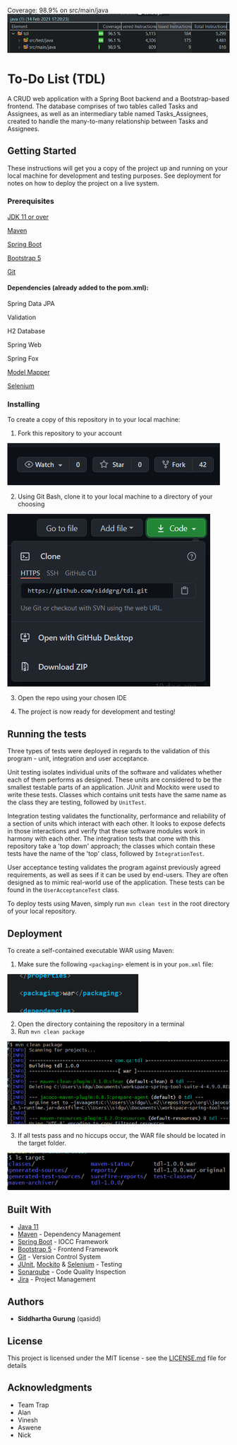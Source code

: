Coverage: 98.9% on src/main/java
![Alt](readme-img/1.png)

# To-Do List (TDL)

A CRUD web application with a Spring Boot backend and a Bootstrap-based frontend. The database comprises of two tables called Tasks and Assignees, as well as an intermediary table named Tasks_Assignees, created to handle the many-to-many relationship between Tasks and Assignees.

## Getting Started

These instructions will get you a copy of the project up and running on your local machine for development and testing purposes. See deployment for notes on how to deploy the project on a live system.

### Prerequisites

[JDK 11 or over](https://www.oracle.com/java/technologies/javase-jre8-downloads.html)

[Maven](http://maven.apache.org/download.cgi)

[Spring Boot](https://spring.io/quickstart)

[Bootstrap 5](https://getbootstrap.com/)

[Git](https://git-scm.com/downloads)

#### Dependencies (already added to the pom.xml):

Spring Data JPA

Validation

H2 Database

Spring Web

Spring Fox

[Model Mapper](http://modelmapper.org/getting-started/)

[Selenium](https://robotframework.org/SeleniumLibrary/)

### Installing

To create a copy of this repository in to your local machine:

1. Fork this repository to your account

![](readme-img/2.png)

2. Using Git Bash, clone it to your local machine to a directory of your choosing

![](readme-img/3.png)

3. Open the repo using your chosen IDE

5. The project is now ready for development and testing!

## Running the tests

Three types of tests were deployed in regards to the validation of this program - unit, integration and user acceptance. 

Unit testing isolates individual units of the software and validates whether each of them performs as designed. These units are considered to be the smallest testable parts of an application. JUnit and Mockito were used to write these tests. Classes which contains unit tests have the same name as the class they are testing, followed by `UnitTest`.

Integration testing validates the functionality, performance and reliability of a section of units which interact with each other. It looks to expose defects in those interactions and verify that these software modules work in harmony with each other. The integration tests that come with this repository take a 'top down' approach; the classes which contain these tests have the name of the 'top' class, followed by `IntegrationTest`.

User acceptance testing validates the program against previously agreed requirements, as well as sees if it can be used by end-users. They are often designed as to mimic real-world use of the application. These tests can be found in the `UserAcceptanceTest` class.

To deploy tests using Maven, simply run `mvn clean test` in the root directory of your local repository.

## Deployment

To create a self-contained executable WAR using Maven:

1. Make sure the following `<packaging>` element is in your `pom.xml` file:

![](readme-img/6.png)

2. Open the directory containing the repository in a terminal
3. Run `mvn clean package`

![](readme-img/4.png)

3. If all tests pass and no hiccups occur, the WAR file should be located in the target folder.

![](readme-img/5.png)

## Built With

* [Java 11](https://www.oracle.com/java/)
* [Maven](https://maven.apache.org/) - Dependency Management
* [Spring Boot](https://spring.io/) - IOCC Framework
* [Bootstrap 5](https://getbootstrap.com/) - Frontend Framework
* [Git](https://git-scm.com/) - Version Control System
* [JUnit](https://junit.org/junit4/), [Mockito](https://site.mockito.org/) & [Selenium](https://robotframework.org/SeleniumLibrary/) - Testing
* [Sonarqube](https://www.sonarqube.org/) - Code Quality Inspection
* [Jira](https://www.atlassian.com/software/jira) - Project Management

## Authors

* **Siddhartha Gurung** (qasidd)

## License

This project is licensed under the MIT license - see the [LICENSE.md](LICENSE.md) file for details 

## Acknowledgments

* Team Trap
* Alan
* Vinesh
* Aswene
* Nick
